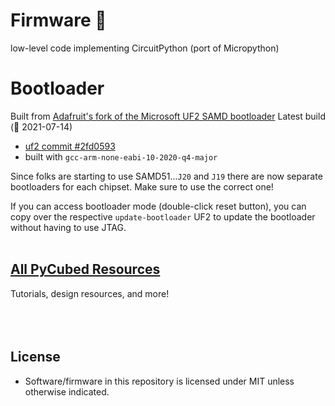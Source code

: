 # Firmware 🔧
low-level code implementing CircuitPython (port of Micropython)

# Bootloader
Built from [Adafruit's fork of the Microsoft UF2 SAMD bootloader](https://github.com/adafruit/uf2-samdx1)
Latest build (📅 2021-07-14)
   - [uf2 commit #2fd0593](https://github.com/adafruit/uf2-samdx1/commit/2fd0593fbc7dd12a13b2b4e6dc281fb5b54464b9)
   - built with `gcc-arm-none-eabi-10-2020-q4-major`

Since folks are starting to use SAMD51...`J20` and `J19` there are now separate bootloaders for each chipset. Make sure to use the correct one!

If you can access bootloader mode (double-click reset button), you can copy over the respective `update-bootloader` UF2 to update the bootloader without having to use JTAG.
<br>
<br>
## [All PyCubed Resources](https://www.notion.so/maholli/All-PyCubed-Resources-8738cab0dd0743239a3cde30c6066452)
Tutorials, design resources, and more!
<br>
<br>
<br>
<br>

## License
- Software/firmware in this repository is licensed under MIT unless otherwise indicated.
